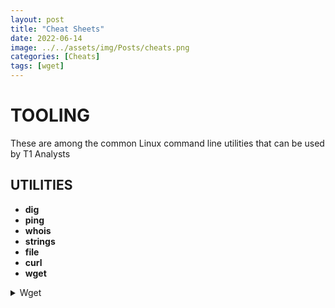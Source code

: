 ```yaml
---
layout: post
title: "Cheat Sheets"
date: 2022-06-14
image: ../../assets/img/Posts/cheats.png
categories: [Cheats]
tags: [wget]
---
```


# TOOLING

These are among the common Linux command line utilities that can be used by T1 Analysts

## **UTILITIES**

- **dig**
- **ping**
- **whois**
- **strings**
- **file**
- **curl**
- **wget**

<details>
<summary>Wget</summary>
<pre>

- Installation

`sudo apt install wget`

or

`sudo yum install wget`

- Download a File

`wget https://cdn.kernel.org/pub/linux/kernel/v4.x/linux-4.17.2.tar.xz`

- To save the downloaded file under a different name

`wget -O latest-hugo.zip https://github.com/gohugoio/hugo/archive/master.zip`

- Downloading a File to a Specific Directory

`wget -P /mnt/iso http://mirrors.mit.edu/centos/7/isos/x86_64/CentOS-7-x86_64-Minimal-1804.iso`

- If you want to limit the Download Speed

`wget --limit-rate=1m https://dl.google.com/go/go1.10.3.linux-amd64.tar.gz`

where: in the above we are limiting the download speed to 1MB

- `k` for kilobytes
- `m` for megabytes
- `g` for gigabytes
- When Downloading a file in the Background

`wget -b https://download.opensuse.org/tumbleweed/iso/openSUSE-Tumbleweed-DVD-x86_64-Current.iso`

Output is redirected to `wget-log`. To watch the status of the download, use the `tail` command

`tail -f wget-log`

- Changing the Wget User-Agent

`wget --user-agent="Mozilla/5.0 (X11; Linux x86_64; rv:60.0) Gecko/20100101 Firefox/60.0" http://wget-forbidden.com/`

- Downloading Multiple Files

`wget -i linux-distros.txt`

where:

```bash
http://mirrors.edge.kernel.org/archlinux/iso/2018.06.01/archlinux-2018.06.01-x86_64.iso
https://cdimage.debian.org/debian-cd/current/amd64/iso-cd/debian-9.4.0-amd64-netinst.iso
https://download.fedoraproject.org/pub/fedora/linux/releases/28/Server/x86_64/iso/Fedora-Server-dvd-x86_64-28-1.1.iso
```

- To download a file from a password-protected FTP server

`wget --ftp-user=FTP_USERNAME --ftp-password=FTP_PASSWORD ftp://ftp.example.com/filename.tar.gz`

- Creating a Mirror of a Website

`wget -m https://example.com`

- Creating a Mirror of a Website for local browsing

`wget -m -k -p https://example.com`

- Skipping Certificate Check

`wget --no-check-certificate https://domain-with-invalid-ss.com`

- Downloading to the Standard Output

`wget -q -O - "http://wordpress.org/latest.tar.gz" | tar -xzf - -C /var/www`

In the following example, wget will quietly ( flag `-q`) download and output the latest WordPress version to stdout ( flag `-O`) and pipe it to the tar utility, which will extract the archive to the /var/www directory.

</pre>
</details>

